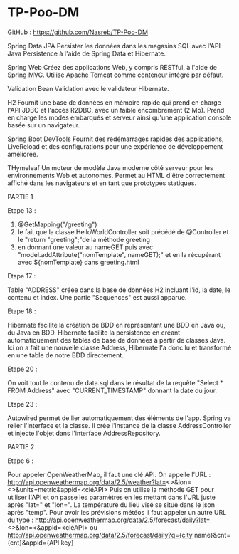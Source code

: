 # TP-Poo-DM

GitHub : https://github.com/Nasreb/TP-Poo-DM

Spring Data JPA
Persister les données dans les magasins SQL avec l'API Java Persistence à l'aide de Spring Data et Hibernate.

Spring Web
Créez des applications Web, y compris RESTful, à l'aide de Spring MVC. Utilise Apache Tomcat comme conteneur intégré par défaut.

Validation 
Bean Validation avec le validateur Hibernate.

H2
Fournit une base de données en mémoire rapide qui prend en charge l'API JDBC et l'accès R2DBC, avec un faible encombrement (2 Mo). Prend en charge les modes embarqués et serveur ainsi qu'une application console basée sur un navigateur.

Spring Boot DevTools
Fournit des redémarrages rapides des applications, LiveReload et des configurations pour une expérience de développement améliorée.

THymeleaf
Un moteur de modèle Java moderne côté serveur pour les environnements Web et autonomes. Permet au HTML d'être correctement affiché dans les navigateurs et en tant que prototypes statiques.

PARTIE 1

Etape 13 :
1) @GetMapping("/greeting")
2) le fait que la classe HelloWorldController soit précédé de @Controller et le "return "greeting";"de la méthode greeting
3) en donnant une valeur au nameGET puis avec "model.addAttribute("nomTemplate", nameGET);" et en la récupérant avec  ${nomTemplate} dans greeting.html

Etape 17 :

Table "ADDRESS" créée dans la base de données H2 incluant l'id, la date, le contenu et index. 
Une partie "Sequences" est aussi apparue.

Etape 18 :

Hibernate facilite la création de BDD en représentant une BDD en Java ou, du Java en BDD. Hibernate facilite la persistence en créant automatiquement des tables de base de données à partir de classes Java. 
Ici on a fait une nouvelle classe Address, Hibernate l'a donc lu et transformé en une table de notre BDD directement.

Etape 20 :

On voit tout le contenu de data.sql dans le résultat de la requête "Select * FROM Address" avec "CURRENT_TIMESTAMP" donnant la date du jour.

Etape 23 :

Autowired permet de lier automatiquement des éléments de l'app. Spring va relier l'interface et la classe. Il crée l'instance de la classe AddressController et injecte l'objet dans l'interface AddressRepository.

PARTIE 2

Etape 6 :

Pour appeler OpenWeatherMap, il faut une clé API.
On appelle l'URL : http://api.openweathermap.org/data/2.5/weather?lat=<>&lon=<>&units=metric&appid=<cléAPI>
Puis on utilise la méthode GET pour utiliser l'API et on passe les paramètres en les mettant dans l'URL juste après "lat=" et "lon=".
La température du lieu visé se situe dans le json après "temp".
Pour avoir les prévisions météos il faut appeler un autre URL du type : http://api.openweathermap.org/data/2.5/forecast/daily?lat=<>&lon=<&appid=<cléAPI> ou http://api.openweathermap.org/data/2.5/forecast/daily?q={city name}&cnt={cnt}&appid={API key}
